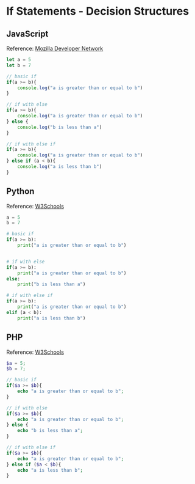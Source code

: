 # If Statements - Decision Structures

## JavaScript

Reference: [Mozilla Developer Network](https://developer.mozilla.org/en-US/docs/Web/JavaScript/Reference/Statements/if...else)

```javascript
let a = 5
let b = 7

// basic if
if(a >= b){
    console.log("a is greater than or equal to b")
} 

// if with else
if(a >= b){
    console.log("a is greater than or equal to b")
} else {
    console.log("b is less than a")
}

// if with else if
if(a >= b){
    console.log("a is greater than or equal to b")
} else if (a < b){
    console.log("a is less than b")
}
```

## Python

Reference: [W3Schools](https://www.w3schools.com/python/gloss_python_if_statement.asp)

```python
a = 5
b = 7

# basic if
if(a >= b):
    print("a is greater than or equal to b")


# if with else
if(a >= b):
    print("a is greater than or equal to b")
else: 
    print("b is less than a")

# if with else if
if(a >= b):
    print("a is greater than or equal to b")
elif (a < b):
    print("a is less than b")
```

## PHP

Reference: [W3Schools](https://www.w3schools.com/php/php_if_else.asp)

```php
$a = 5;
$b = 7;

// basic if
if($a >= $b){
    echo "a is greater than or equal to b";
} 

// if with else
if($a >= $b){
    echo "a is greater than or equal to b";
} else {
    echo "b is less than a";
}

// if with else if
if($a >= $b){
    echo "a is greater than or equal to b";
} else if ($a < $b){
    echo "a is less than b";
}
```
